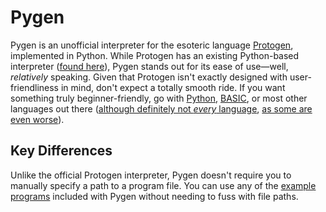 # Pygen
Pygen is an unofficial interpreter for the esoteric language [Protogen](https://esolangs.org/wiki/Protogen), implemented in Python. While Protogen has an existing Python-based interpreter ([found here](https://github.com/Joseppi007/Protogen/blob/main/protogen.py)), Pygen stands out for its ease of use—well, *relatively* speaking. Given that Protogen isn't exactly designed with user-friendliness in mind, don't expect a totally smooth ride. If you want something truly beginner-friendly, go with [Python](https://www.python.org/), [BASIC](http://www.quitebasic.com/), or most other languages out there ([although definitely not *every* language](https://esolangs.org/wiki/Malbolge), [as some are even worse](https://esolangs.org/wiki/BrainF)).

## Key Differences
Unlike the official Protogen interpreter, Pygen doesn't require you to manually specify a path to a program file. You can use any of the [example programs](https://github.com/UniqueName12345/Pygen/tree/main/examples) included with Pygen without needing to fuss with file paths.

